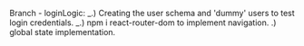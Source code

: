 Branch - loginLogic:
_.) Creating the user schema and 'dummy' users to test login credentials.
_.) npm i react-router-dom to implement navigation.
.) global state implementation.
